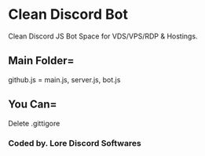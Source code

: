 # Clean Discord Bot
Clean Discord JS Bot Space for VDS/VPS/RDP &amp; Hostings.

## Main Folder=
github.js = main.js, server.js, bot.js

## You Can=
Delete .gittigore

### Coded by. Lore Discord Softwares
